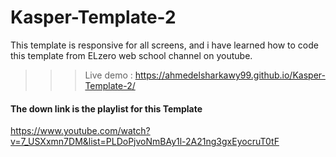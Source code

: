 # Kasper-Template-2

This template is responsive for all screens, and i have learned how to code this template from ELzero web school channel on youtube.
>>> Live demo : https://ahmedelsharkawy99.github.io/Kasper-Template-2/ 
#### The down link is the playlist for this Template 
https://www.youtube.com/watch?v=7_USXxmn7DM&list=PLDoPjvoNmBAy1l-2A21ng3gxEyocruT0tF
